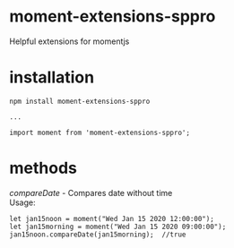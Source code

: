 # moment-extensions-sppro
Helpful extensions for momentjs

# installation
```
npm install moment-extensions-sppro
  
...  
 
import moment from 'moment-extensions-sppro';
```

# methods  
*compareDate* - Compares date without time  
Usage:  
```
let jan15noon = moment("Wed Jan 15 2020 12:00:00");
let jan15morning = moment("Wed Jan 15 2020 09:00:00");
jan15noon.compareDate(jan15morning);  //true
```
